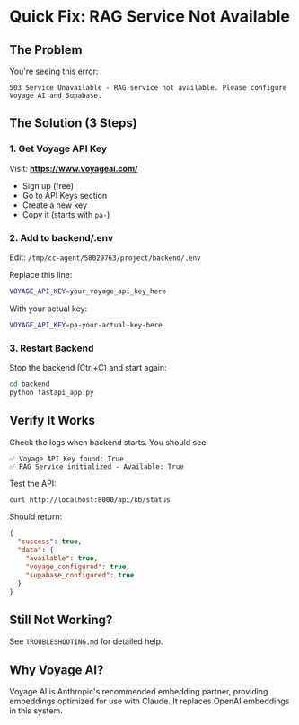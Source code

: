 # Quick Fix: RAG Service Not Available

## The Problem

You're seeing this error:
```
503 Service Unavailable - RAG service not available. Please configure Voyage AI and Supabase.
```

## The Solution (3 Steps)

### 1. Get Voyage API Key

Visit: **https://www.voyageai.com/**
- Sign up (free)
- Go to API Keys section
- Create a new key
- Copy it (starts with `pa-`)

### 2. Add to backend/.env

Edit: `/tmp/cc-agent/58029763/project/backend/.env`

Replace this line:
```bash
VOYAGE_API_KEY=your_voyage_api_key_here
```

With your actual key:
```bash
VOYAGE_API_KEY=pa-your-actual-key-here
```

### 3. Restart Backend

Stop the backend (Ctrl+C) and start again:

```bash
cd backend
python fastapi_app.py
```

## Verify It Works

Check the logs when backend starts. You should see:

```
✅ Voyage API Key found: True
✅ RAG Service initialized - Available: True
```

Test the API:
```bash
curl http://localhost:8000/api/kb/status
```

Should return:
```json
{
  "success": true,
  "data": {
    "available": true,
    "voyage_configured": true,
    "supabase_configured": true
  }
}
```

## Still Not Working?

See `TROUBLESHOOTING.md` for detailed help.

## Why Voyage AI?

Voyage AI is Anthropic's recommended embedding partner, providing embeddings optimized for use with Claude. It replaces OpenAI embeddings in this system.
